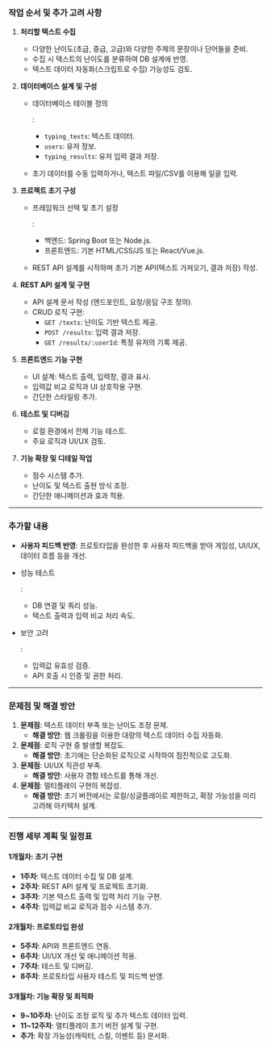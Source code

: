 ### **작업 순서 및 추가 고려 사항**

1. **처리할 텍스트 수집**

   - 다양한 난이도(초급, 중급, 고급)와 다양한 주제의 문장이나 단어들을 준비.
   - 수집 시 텍스트의 난이도를 분류하여 DB 설계에 반영.
   - 텍스트 데이터 자동화(스크립트로 수집) 가능성도 검토.

2. **데이터베이스 설계 및 구성**

   - 데이터베이스 테이블 정의

     :

     - `typing_texts`: 텍스트 데이터.
     - `users`: 유저 정보.
     - `typing_results`: 유저 입력 결과 저장.

   - 초기 데이터를 수동 입력하거나, 텍스트 파일/CSV를 이용해 일괄 입력.

3. **프로젝트 초기 구성**

   - 프레임워크 선택 및 초기 설정

     :

     - 백엔드: Spring Boot 또는 Node.js.
     - 프론트엔드: 기본 HTML/CSS/JS 또는 React/Vue.js.

   - REST API 설계를 시작하며 초기 기본 API(텍스트 가져오기, 결과 저장) 작성.

4. **REST API 설계 및 구현**

   - API 설계 문서 작성 (엔드포인트, 요청/응답 구조 정의).
   - CRUD 로직 구현:
     - `GET /texts`: 난이도 기반 텍스트 제공.
     - `POST /results`: 입력 결과 저장.
     - `GET /results/:userId`: 특정 유저의 기록 제공.

5. **프론트엔드 기능 구현**

   - UI 설계: 텍스트 출력, 입력창, 결과 표시.
   - 입력값 비교 로직과 UI 상호작용 구현.
   - 간단한 스타일링 추가.

6. **테스트 및 디버깅**

   - 로컬 환경에서 전체 기능 테스트.
   - 주요 로직과 UI/UX 검토.

7. **기능 확장 및 디테일 작업**

   - 점수 시스템 추가.
   - 난이도 및 텍스트 출현 방식 조정.
   - 간단한 애니메이션과 효과 적용.

------

### **추가할 내용**

- **사용자 피드백 반영**: 프로토타입을 완성한 후 사용자 피드백을 받아 게임성, UI/UX, 데이터 흐름 등을 개선.

- 성능 테스트

  :

  - DB 연결 및 쿼리 성능.
  - 텍스트 출력과 입력 비교 처리 속도.

- 보안 고려

  :

  - 입력값 유효성 검증.
  - API 호출 시 인증 및 권한 처리.

------

### **문제점 및 해결 방안**

1. **문제점**: 텍스트 데이터 부족 또는 난이도 조정 문제.
   - **해결 방안**: 웹 크롤링을 이용한 대량의 텍스트 데이터 수집 자동화.
2. **문제점**: 로직 구현 중 발생할 복잡도.
   - **해결 방안**: 초기에는 단순화된 로직으로 시작하여 점진적으로 고도화.
3. **문제점**: UI/UX 직관성 부족.
   - **해결 방안**: 사용자 경험 테스트를 통해 개선.
4. **문제점**: 멀티플레이 구현의 복잡성.
   - **해결 방안**: 초기 버전에서는 로컬/싱글플레이로 제한하고, 확장 가능성을 미리 고려해 아키텍처 설계.

------

### **진행 세부 계획 및 일정표**

#### **1개월차: 초기 구현**

- **1주차**: 텍스트 데이터 수집 및 DB 설계.
- **2주차**: REST API 설계 및 프로젝트 초기화.
- **3주차**: 기본 텍스트 출력 및 입력 처리 기능 구현.
- **4주차**: 입력값 비교 로직과 점수 시스템 추가.

#### **2개월차: 프로토타입 완성**

- **5주차**: API와 프론트엔드 연동.
- **6주차**: UI/UX 개선 및 애니메이션 적용.
- **7주차**: 테스트 및 디버깅.
- **8주차**: 프로토타입 사용자 테스트 및 피드백 반영.

#### **3개월차: 기능 확장 및 최적화**

- **9~10주차**: 난이도 조정 로직 및 추가 텍스트 데이터 입력.
- **11~12주차**: 멀티플레이 초기 버전 설계 및 구현.
- **추가**: 확장 가능성(캐릭터, 스킬, 이벤트 등) 문서화.





